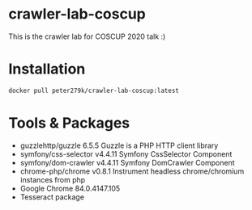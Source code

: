 # crawler-lab-coscup
This is the crawler lab for COSCUP 2020 talk :)

# Installation

```Bash
docker pull peter279k/crawler-lab-coscup:latest
```

# Tools & Packages

- guzzlehttp/guzzle    6.5.5   Guzzle is a PHP HTTP client library
- symfony/css-selector v4.4.11 Symfony CssSelector Component
- symfony/dom-crawler  v4.4.11 Symfony DomCrawler Component
- chrome-php/chrome   v0.8.1   Instrument headless chrome/chromium instances from php
- Google Chrome 84.0.4147.105
- Tesseract package
